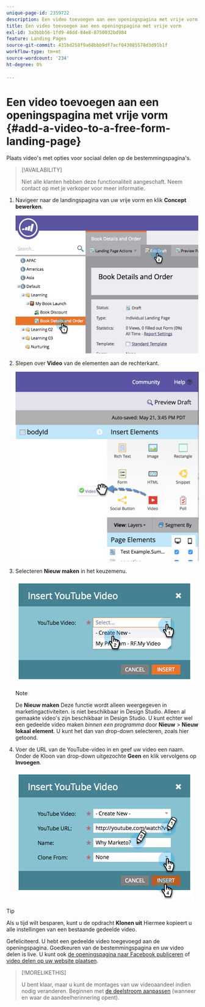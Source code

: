 ```yaml
---
unique-page-id: 2359722
description: Een video toevoegen aan een openingspagina met vrije vorm - Marketo Docs - Productdocumentatie
title: Een video toevoegen aan een openingspagina met vrije vorm
exl-id: 3a3bbb56-1fd9-48dd-84e8-8750032bd984
feature: Landing Pages
source-git-commit: 431bd258f9a68bbb9df7acf043085578d3d91b1f
workflow-type: tm+mt
source-wordcount: '234'
ht-degree: 0%

---
```


# Een video toevoegen aan een openingspagina met vrije vorm {#add-a-video-to-a-free-form-landing-page}

Plaats video&#39;s met opties voor sociaal delen op de bestemmingspagina&#39;s.

>[!AVAILABILITY]
>
>Niet alle klanten hebben deze functionaliteit aangeschaft. Neem contact op met je verkoper voor meer informatie.

1. Navigeer naar de landingspagina van uw vrije vorm en klik **Concept bewerken**.

   ![](assets/image2014-9-17-11-3a28-3a51.png)

1. Slepen over **Video** van de elementen aan de rechterkant.

   ![](assets/image2015-5-21-15-3a46-3a34.png)

1. Selecteren **Nieuw maken** in het keuzemenu.

   ![](assets/image2014-9-17-11-3a29-3a8.png)

   >[!NOTE]
   >
   >De **Nieuw maken** Deze functie wordt alleen weergegeven in marketingactiviteiten. is niet beschikbaar in Design Studio. Alleen al gemaakte video&#39;s zijn beschikbaar in Design Studio. U kunt echter wel een gedeelde video maken _binnen een programma_ door **Nieuw** > **Nieuw lokaal element**. U kunt het dan van drop-down selecteren, zoals hier getoond.

1. Voer de URL van de YouTube-video in en geef uw video een naam. Onder de Kloon van drop-down uitgezochte **Geen** en klik vervolgens op **Invoegen**.

   ![](assets/image2014-9-17-11-3a29-3a15.png)

>[!TIP]
>
>Als u tijd wilt besparen, kunt u de opdracht **Klonen uit** Hiermee kopieert u alle instellingen van een bestaande gedeelde video.

Gefeliciteerd.  U hebt een gedeelde video toegevoegd aan de openingspagina. Goedkeuren van de bestemmingspagina en uw video delen is live. U kunt ook [de openingspagina naar Facebook publiceren](/help/marketo/product-docs/demand-generation/facebook/publish-landing-pages-to-facebook.md) of [video delen op uw website plaatsen](/help/marketo/product-docs/demand-generation/social/social-functions/deploy-social-on-your-website.md).

>[!MORELIKETHIS]
>
>U bent klaar, maar u kunt de montages van uw videoaandeel indien nodig veranderen. Beginnen met  [de deelstroom aanpassen](/help/marketo/product-docs/demand-generation/social/configuring-social-actions/customize-video-share-flow.md) (wanneer en waar de aandeelherinnering opent).
